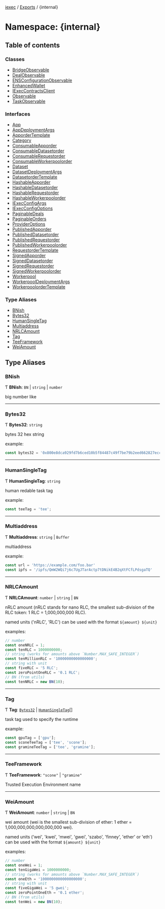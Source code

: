 [iexec](../README.md) / [Exports](../modules.md) / {internal}

# Namespace: {internal}

## Table of contents

### Classes

- [BridgeObservable](../classes/internal_.BridgeObservable.md)
- [DealObservable](../classes/internal_.DealObservable.md)
- [ENSConfigurationObservable](../classes/internal_.ENSConfigurationObservable.md)
- [EnhancedWallet](../classes/internal_.EnhancedWallet.md)
- [IExecContractsClient](../classes/internal_.IExecContractsClient.md)
- [Observable](../classes/internal_.Observable.md)
- [TaskObservable](../classes/internal_.TaskObservable.md)

### Interfaces

- [App](../interfaces/internal_.App.md)
- [AppDeploymentArgs](../interfaces/internal_.AppDeploymentArgs.md)
- [ApporderTemplate](../interfaces/internal_.ApporderTemplate.md)
- [Category](../interfaces/internal_.Category.md)
- [ConsumableApporder](../interfaces/internal_.ConsumableApporder.md)
- [ConsumableDatasetorder](../interfaces/internal_.ConsumableDatasetorder.md)
- [ConsumableRequestorder](../interfaces/internal_.ConsumableRequestorder.md)
- [ConsumableWorkerpoolorder](../interfaces/internal_.ConsumableWorkerpoolorder.md)
- [Dataset](../interfaces/internal_.Dataset.md)
- [DatasetDeploymentArgs](../interfaces/internal_.DatasetDeploymentArgs.md)
- [DatasetorderTemplate](../interfaces/internal_.DatasetorderTemplate.md)
- [HashableApporder](../interfaces/internal_.HashableApporder.md)
- [HashableDatasetorder](../interfaces/internal_.HashableDatasetorder.md)
- [HashableRequestorder](../interfaces/internal_.HashableRequestorder.md)
- [HashableWorkerpoolorder](../interfaces/internal_.HashableWorkerpoolorder.md)
- [IExecConfigArgs](../interfaces/internal_.IExecConfigArgs.md)
- [IExecConfigOptions](../interfaces/internal_.IExecConfigOptions.md)
- [PaginableDeals](../interfaces/internal_.PaginableDeals.md)
- [PaginableOrders](../interfaces/internal_.PaginableOrders.md)
- [ProviderOptions](../interfaces/internal_.ProviderOptions.md)
- [PublishedApporder](../interfaces/internal_.PublishedApporder.md)
- [PublishedDatasetorder](../interfaces/internal_.PublishedDatasetorder.md)
- [PublishedRequestorder](../interfaces/internal_.PublishedRequestorder.md)
- [PublishedWorkerpoolorder](../interfaces/internal_.PublishedWorkerpoolorder.md)
- [RequestorderTemplate](../interfaces/internal_.RequestorderTemplate.md)
- [SignedApporder](../interfaces/internal_.SignedApporder.md)
- [SignedDatasetorder](../interfaces/internal_.SignedDatasetorder.md)
- [SignedRequestorder](../interfaces/internal_.SignedRequestorder.md)
- [SignedWorkerpoolorder](../interfaces/internal_.SignedWorkerpoolorder.md)
- [Workerpool](../interfaces/internal_.Workerpool.md)
- [WorkerpoolDeploymentArgs](../interfaces/internal_.WorkerpoolDeploymentArgs.md)
- [WorkerpoolorderTemplate](../interfaces/internal_.WorkerpoolorderTemplate.md)

### Type Aliases

- [BNish](internal_.md#bnish)
- [Bytes32](internal_.md#bytes32)
- [HumanSingleTag](internal_.md#humansingletag)
- [Multiaddress](internal_.md#multiaddress)
- [NRLCAmount](internal_.md#nrlcamount)
- [Tag](internal_.md#tag)
- [TeeFramework](internal_.md#teeframework)
- [WeiAmount](internal_.md#weiamount)

## Type Aliases

### BNish

Ƭ **BNish**: `BN` \| `string` \| `number`

big number like

___

### Bytes32

Ƭ **Bytes32**: `string`

bytes 32 hex string

example:
```js
const bytes32 = '0x800e8dca929fd7b6ced10b5f84487c49f7be79b2eed662827eccba258ef883c6';
```

___

### HumanSingleTag

Ƭ **HumanSingleTag**: `string`

human redable task tag

example:
```js
const teeTag = 'tee';
```

___

### Multiaddress

Ƭ **Multiaddress**: `string` \| `Buffer`

multiaddress

example:
```js
const url = 'https://example.com/foo.bar'
const ipfs = '/ipfs/QmW2WQi7j6c7UgJTarActp7tDNikE4B2qXtFCfLPdsgaTQ'
```

___

### NRLCAmount

Ƭ **NRLCAmount**: `number` \| `string` \| `BN`

nRLC amount (nRLC stands for nano RLC, the smallest sub-division of the RLC token: 1 RLC = 1,000,000,000 RLC).

named units ('nRLC', 'RLC') can be used with the format `${amount} ${unit}`

examples:
```js
// number
const oneNRLC = 1;
const tenRLC = 1000000000;
// string (works for amounts above `Number.MAX_SAFE_INTEGER`)
const tenMillionRLC = '10000000000000000';
// string with unit
const fiveRLC = '5 RLC';
const zeroPointOneRLC = '0.1 RLC';
// BN (from utils)
const tenNRLC = new BN(10);
```

___

### Tag

Ƭ **Tag**: [`Bytes32`](internal_.md#bytes32) \| [`HumanSingleTag`](internal_.md#humansingletag)[]

task tag used to specify the runtime

example:
```js
const gpuTag = ['gpu'];
const sconeTeeTag = ['tee', 'scone'];
const gramineTeeTag = ['tee', 'gramine'];
```

___

### TeeFramework

Ƭ **TeeFramework**: ``"scone"`` \| ``"gramine"``

Trusted Execution Environment name

___

### WeiAmount

Ƭ **WeiAmount**: `number` \| `string` \| `BN`

wei amount (wei is the smallest sub-division of ether: 1 ether = 1,000,000,000,000,000,000 wei).

named units ('wei', 'kwei', 'mwei', 'gwei', 'szabo', 'finney', 'ether' or 'eth') can be used with the format `${amount} ${unit}`

examples:
```js
// number
const oneWei = 1;
const tenGigaWei = 1000000000;
// string (works for amounts above `Number.MAX_SAFE_INTEGER`)
const oneEth = '1000000000000000000';
// string with unit
const fiveGigaWei = '5 gwei';
const zeroPointOneEth = '0.1 ether';
// BN (from utils)
const tenWei = new BN(10);
```

